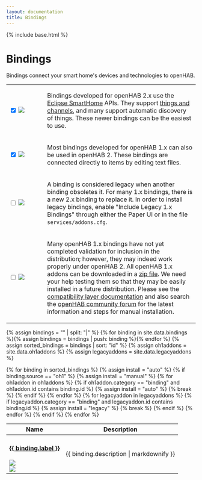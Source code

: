 ```yaml
---
layout: documentation
title: Bindings
---
```


{% include base.html %}

# Bindings

Bindings connect your smart home's devices and technologies to openHAB.  

<table>
  <tbody>
    <tr>
      <td width="20%">
        <p>
          <input type="checkbox" class="filled-in" id="oh2-checkbox" checked="checked" />
          <label for="oh2-checkbox"><img src="{{base}}/images/tag-oh2.svg"></label></label>
        </p>
      </td>
      <td>
        <p>
        Bindings developed for openHAB 2.x use the <a href="https://www.eclipse.org/smarthome/" target="_blank">Eclipse SmartHome</a> APIs.  They support <a href="{{base}}/concepts/things.html">things and channels</a>, and many support automatic discovery of things.  These newer bindings can be the easiest to use.
      </td>
    </tr>
    <tr>
      <td>
        <p>
          <input type="checkbox" class="filled-in" id="oh1-checkbox" checked="checked" />
          <label for="oh1-checkbox"><img src="{{base}}/images/tag-oh1.svg"></label>
        </p>
      </td>
      <td>
        <p>
        Most bindings developed for openHAB 1.x can also be used in openHAB 2.  These bindings are connected directly to items by editing text files.  
        </p>
      </td>
    </tr>
    <tr>
      <td>
        <p>
          <input type="checkbox" class="filled-in" id="legacy-checkbox" />
          <label for="legacy-checkbox"><img src="{{base}}/images/tag-install-legacy.svg"></label>
        </p>
      </td>
      <td>
        <p>
        A binding is considered legacy when another binding obsoletes it.  For many 1.x bindings, there is a new 2.x binding to replace it.  In order to install legacy bindings, enable "Include Legacy 1.x Bindings" through either the Paper UI or in the file <code>services/addons.cfg</code>.
        </p>
      </td>
    </tr>
    <tr>
      <td>
        <p>
          <input type="checkbox" class="filled-in" id="manual-checkbox" />
          <label for="manual-checkbox"><img src="{{base}}/images/tag-install-manual.svg"></label>
        </p>
      </td>
      <td>
        <p>
        Many openHAB 1.x bindings have not yet completed validation for inclusion in the distribution; however, they may indeed work properly under openHAB 2.  All openHAB 1.x addons can be downloaded in a <a href="https://bintray.com/openhab/mvn/download_file?file_path=org%2Fopenhab%2Fdistro%2Fopenhab%2F1.9.0%2Fopenhab-1.9.0-addons.zip">zip file</a>.  We need your help testing them so that they may be easily installed in a future distribution.  Please see the <a href="{{base}}/developers/development/compatibilitylayer.html#how-to-use-openhab-1x-add-ons-that-are-not-part-of-the-distribution">compatibility layer documentation</a> and also search the <a href="https://community.openhab.org">openHAB community forum</a> for the latest information and steps for manual installation.
        </p>
      </td>
    </tr>
  </tbody>
</table>

{% assign bindings = "" | split: "|" %}
{% for binding in site.data.bindings %}{% assign bindings = bindings | push: binding %}{% endfor %}
{% assign sorted_bindings = bindings | sort: "id" %}
{% assign oh1addons = site.data.oh1addons %}
{% assign legacyaddons = site.data.legacyaddons %}

<table class="bordered responsive-table">
  <thead>
    <tr>
      <th data-field="label">Name</th>
      <th data-field="description">Description</th>
    </tr>
  </thead>
  <tbody>
{% for binding in sorted_bindings %}
    {% assign install = "auto" %}
    {% if binding.source == "oh1" %}
      {% assign install = "manual" %}
      {% for oh1addon in oh1addons %}
        {% if oh1addon.category == "binding" and oh1addon.id contains binding.id %}
    	  {% assign install = "auto" %}
    	  {% break %}
    	{% endif %}
      {% endfor %}
      {% for legacyaddon in legacyaddons %}
        {% if legacyaddon.category == "binding" and legacyaddon.id contains binding.id %}
    	  {% assign install = "legacy" %}
    	  {% break %}
    	{% endif %}
      {% endfor %}
    {% endif %}
    <tr class="install-{{install}} source-{{binding.source}}">
      <td><h4><a href="{{base}}/addons/bindings/{{ binding.source }}/{{ binding.id }}/readme.html">{{ binding.label }}</a></h4><img src="{{base}}/images/tag-{{binding.source}}.svg"><br/>
      <img src="{{base}}/images/tag-install-{{install}}.svg"></td>
      <td>{{ binding.description | markdownify }}</td>
    </tr>
{% endfor %}
 </tbody>
</table>
